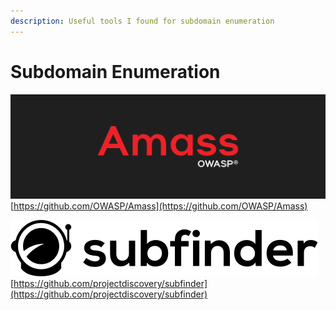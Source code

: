 ```yaml
---
description: Useful tools I found for subdomain enumeration
---
```


# Subdomain Enumeration

![](<../../.gitbook/assets/image (1) (1).png>)\
[https://github.com/OWASP/Amass](https://github.com/OWASP/Amass)

![](<../../.gitbook/assets/image (2).png>)\
[https://github.com/projectdiscovery/subfinder](https://github.com/projectdiscovery/subfinder)
